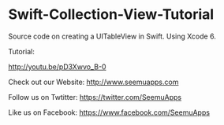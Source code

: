 Swift-Collection-View-Tutorial
==============================

Source code on creating a UITableView in Swift. Using Xcode 6.

Tutorial:

http://youtu.be/pD3Xwvo_B-0

Check out our Website: http://www.seemuapps.com

Follow us on Twtitter: https://twitter.com/SeemuApps

Like us on Facebook: https://www.facebook.com/SeemuApps
